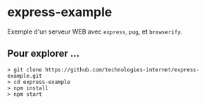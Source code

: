 # express-example

Exemple d'un serveur WEB avec `express`, `pug`, et `browserify`. 

## Pour explorer ...

    > git clone https://github.com/technologies-internet/express-example.git
    > cd express-example
    > npm install
    > npm start


